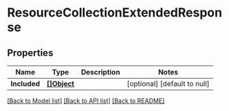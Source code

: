 # ResourceCollectionExtendedResponse

## Properties
Name | Type | Description | Notes
------------ | ------------- | ------------- | -------------
**Included** | [**[]Object**](.md) |  | [optional] [default to null]

[[Back to Model list]](../README.md#documentation-for-models) [[Back to API list]](../README.md#documentation-for-api-endpoints) [[Back to README]](../README.md)

